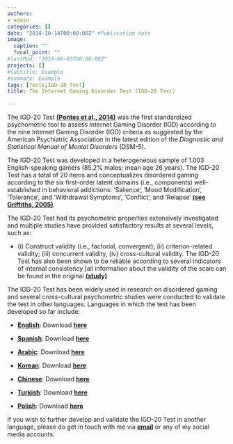 ```yaml
---
authors:
- admin
categories: []
date: "2014-10-14T00:00:00Z" #Publication date
image:
  caption: ""
  focal_point: ""
#lastMod: "2019-06-03T00:00:00Z" 
projects: []
#subtitle: Example
#summary: Example
tags: [Tests,IGD-20 Test]
title: The Internet Gaming Disorder Test (IGD-20 Test)

---
```

The IGD-20 Test **[(Pontes et al., 2014)](https://doi.org/10.1371/journal.pone.0110137)** was the first standardized psychometric tool to assess Internet Gaming Disorder (IGD) according to the nine Internet Gaming Disorder (IGD) criteria as suggested by the American Psychiatric Association in the latest edition of the _Diagnostic and Statistical Manual of Mental Disorders_ (DSM-5).

The IGD-20 Test was developed in a heterogeneous sample of 1.003 English-speaking gamers (85.2% males; mean age 26 years). The IGD-20 Test has a total of 20 items and conceptualizes disordered gaming according to the six first-order latent domains (i.e., components) well-established in behavioral addictions: ‘Salience‘, ‘Mood Modification‘, ‘Tolerance‘, and ‘Withdrawal Symptoms‘, ‘Conflict’, and ‘Relapse‘ **[(see Griffiths, 2005)](https://doi.org/10.1080/14659890500114359)**.

The IGD-20 Test had its psychometric properties extensively investigated and multiple studies have provided satisfactory results at several levels, such as:

* (i) Construct validity (i.e., factorial, convergent); (ii) criterion-related validity; (iii) concurrent validity, (iv) cross-cultural validity. The IGD-20 Test has also been shown to be reliable according to several indicators of internal consistency [all information about the validity of the scale can be found in the original **[(study)](https://doi.org/10.1371/journal.pone.0110137)**

The IGD-20 Test has been widely used in research on disordered gaming and several cross-cultural psychometric studies were conducted to validate the test in other languages. Languages in which the test has been developed so far include:

* **[English](https://doi.org/10.1371/journal.pone.0110137)**: Download **[here](https://osf.io/r42my)**

* **[Spanish](https://doi.org/10.1016/j.chb.2015.11.050)**: Download **[here](https://osf.io/x32da)**

* **[Arabic](https://doi.org/10.1089/cyber.2016.0493)**: Download **[here](https://osf.io/n5d2k)**

* **[Korean](https://doi.org/10.1089/cyber.2018.0096)**: Download **[here](https://osf.io/gfksp)**

* **[Chinese](https://doi.org/10.1556/2006.8.2019.18)**: Download **[here](https://osf.io/gxc7b)**

* **[Turkish](https://doi.org/10.5080/u23537)**: Download **[here](https://osf.io/ehs97)**

* **[Polish](https://doi.org/10.12740/PP/125656)**: Download **[here](https://osf.io/vb25j)**

If you wish to further develop and validate the IGD-20 Test in another language, please do get in touch with me via **[email](mailto:contactme@halleypontes.com)** or any of my social media accounts.